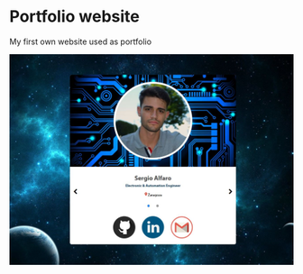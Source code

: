 # Portfolio website
My first own website used as portfolio

![Portfolio website](https://raw.githubusercontent.com/SergioAlfaroLahoz/Portfolio-website/master/Pictures/Portfolio.JPG)
